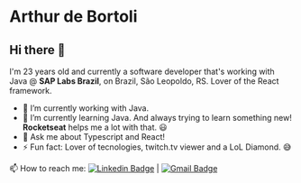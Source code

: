 # Arthur de Bortoli

## Hi there 👋

I'm 23 years old and currently a software developer that's working with Java @ **SAP Labs Brazil**, on Brazil, São Leopoldo, RS. Lover of the React framework.

- 🔭 I’m currently working with Java.
- 🌱 I’m currently learning Java. And always trying to learn something new! **Rocketseat** helps me a lot with that. :smiley:
- 💬 Ask me about Typescript and React!
- ⚡ Fun fact: Lover of tecnologies, twitch.tv viewer and a LoL Diamond. :sweat_smile:

📫 How to reach me: [![Linkedin Badge](https://img.shields.io/badge/-ArthurdeBortoli-blue?style=flat-square&logo=Linkedin&logoColor=white&link=https://https://www.linkedin.com/in/arthur-de-bortoli-b81361193/)](https://www.linkedin.com/in/arthur-de-bortoli-b81361193/) 
| 
[![Gmail Badge](https://img.shields.io/badge/-arthurdb1999@gmail.com-c14438?style=flat-square&logo=Gmail&logoColor=white&link=mailto:tgmarinho@gmail.com)](mailto:arthurdb1999@gmail.com)

